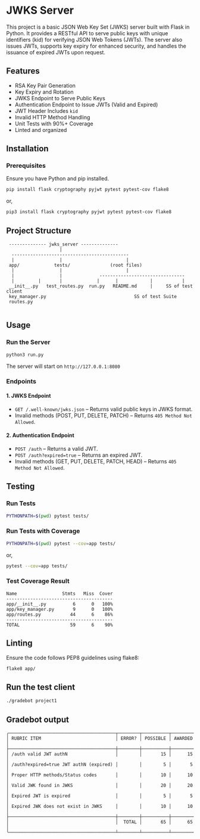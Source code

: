 # JWKS Server

This project is a basic JSON Web Key Set (JWKS) server built with Flask in Python. It provides a RESTful API to serve public keys with unique identifiers (kid) for verifying JSON Web Tokens (JWTs). The server also issues JWTs, supports key expiry for enhanced security, and handles the issuance of expired JWTs upon request.

## Features
- RSA Key Pair Generation
- Key Expiry and Rotation
- JWKS Endpoint to Serve Public Keys
- Authentication Endpoint to Issue JWTs (Valid and Expired)
- JWT Header Includes `kid`
- Invalid HTTP Method Handling
- Unit Tests with 90%+ Coverage
- Linted and organized

## Installation

### Prerequisites
Ensure you have Python and pip installed.

```bash
pip install flask cryptography pyjwt pytest pytest-cov flake8
```
or,
```bash
pip3 install flask cryptography pyjwt pytest pytest-cov flake8
```

## Project Structure
```
 -------------- jwks_server --------------
                    |         
  --------------------------------------------
  |                 |                        |  
 app/             tests/               (root files)
  |                 |                        |
  |                 |              --------------------------------
  |         |       |             |      |            |           |
 __init__.py   test_routes.py  run.py   README.md     |     SS of test client
 key_manager.py                                 SS of test Suite
 routes.py
            
```

## Usage

### Run the Server
```bash
python3 run.py
```
The server will start on `http://127.0.0.1:8080`

### Endpoints

#### 1. JWKS Endpoint
- `GET /.well-known/jwks.json` – Returns valid public keys in JWKS format.
- Invalid methods (POST, PUT, DELETE, PATCH) – Returns `405 Method Not Allowed`.

#### 2. Authentication Endpoint
- `POST /auth` – Returns a valid JWT.
- `POST /auth?expired=true` – Returns an expired JWT.
- Invalid methods (GET, PUT, DELETE, PATCH, HEAD) – Returns `405 Method Not Allowed`.

## Testing

### Run Tests
```bash
PYTHONPATH=$(pwd) pytest tests/
```

### Run Tests with Coverage
```bash
PYTHONPATH=$(pwd) pytest --cov=app tests/
```
or, 
```bash
pytest --cov=app tests/
```

### Test Coverage Result
```
Name                 Stmts   Miss  Cover
----------------------------------------
app/__init__.py          6      0   100%
app/key_manager.py       9      0   100%
app/routes.py           44      6    86%
----------------------------------------
TOTAL                   59      6    90%
```

## Linting
Ensure the code follows PEP8 guidelines using flake8:
```bash
flake8 app/
```
## Run the test client
```bash
./gradebot project1
```
## Gradebot output
```
╭────────────────────────────────────────┬────────┬──────────┬─────────╮
│ RUBRIC ITEM                            │ ERROR? │ POSSIBLE │ AWARDED │
├────────────────────────────────────────┼────────┼──────────┼─────────┤
│ /auth valid JWT authN                  │        │       15 │      15 │
│ /auth?expired=true JWT authN (expired) │        │        5 │       5 │
│ Proper HTTP methods/Status codes       │        │       10 │      10 │
│ Valid JWK found in JWKS                │        │       20 │      20 │
│ Expired JWT is expired                 │        │        5 │       5 │
│ Expired JWK does not exist in JWKS     │        │       10 │      10 │
├────────────────────────────────────────┼────────┼──────────┼─────────┤
│                                        │  TOTAL │       65 │      65 │
╰────────────────────────────────────────┴────────┴──────────┴─────────╯    
```


